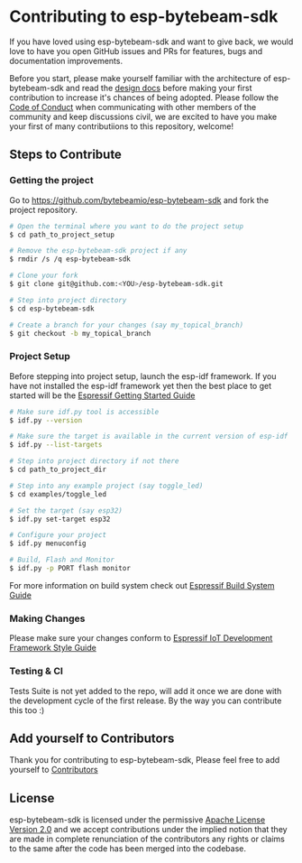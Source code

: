 # Contributing to esp-bytebeam-sdk

If you have loved using esp-bytebeam-sdk and want to give back, we would love to have you open GitHub issues and PRs for features, bugs and documentation improvements.

Before you start, please make yourself familiar with the architecture of esp-bytebeam-sdk and read the [design docs][design] before making your first contribution to increase it's chances of being adopted. Please follow the [Code of Conduct][coc] when communicating with other members of the community and keep discussions civil, we are excited to have you make your first of many contributiions to this repository, welcome!

## Steps to Contribute

### Getting the project

Go to <https://github.com/bytebeamio/esp-bytebeam-sdk> and fork the project repository.

```bash
# Open the terminal where you want to do the project setup
$ cd path_to_project_setup

# Remove the esp-bytebeam-sdk project if any
$ rmdir /s /q esp-bytebeam-sdk

# Clone your fork
$ git clone git@github.com:<YOU>/esp-bytebeam-sdk.git

# Step into project directory
$ cd esp-bytebeam-sdk

# Create a branch for your changes (say my_topical_branch)
$ git checkout -b my_topical_branch
```

### Project Setup

Before stepping into project setup, launch the esp-idf framework. If you have not installed the esp-idf framework yet then the best place to get started will be the  [Espressif Getting Started Guide][esp-get-started]

```bash
# Make sure idf.py tool is accessible
$ idf.py --version

# Make sure the target is available in the current version of esp-idf
$ idf.py --list-targets

# Step into project directory if not there
$ cd path_to_project_dir

# Step into any example project (say toggle_led)
$ cd examples/toggle_led

# Set the target (say esp32)
$ idf.py set-target esp32

# Configure your project
$ idf.py menuconfig

# Build, Flash and Monitor
$ idf.py -p PORT flash monitor
```

For more information on build system check out [Espressif Build System Guide][esp-build-system]

### Making Changes

Please make sure your changes conform to [Espressif IoT Development Framework Style Guide][esp-code-style]

### Testing & CI

Tests Suite is not yet added to the repo, will add it once we are done with the development cycle of the first release. By the way you can contribute this too :)

## Add yourself to Contributors

Thank you for contributing to esp-bytebeam-sdk, Please feel free to add yourself to [Contributors][contributors]

## License

esp-bytebeam-sdk is licensed under the permissive [Apache License Version 2.0][license] and we accept contributions under the implied notion that they are made in complete renunciation of the contributors any rights or claims to the same after the code has been merged into the codebase.

[license]: LICENSE
[design]: docs/design.md
[coc]: CODE_OF_CONDUCT.md
[esp-get-started]: https://docs.espressif.com/projects/esp-idf/en/v5.0/esp32/get-started/index.html
[esp-build-system]: https://docs.espressif.com/projects/esp-idf/en/v5.0/esp32/api-guides/build-system.html
[esp-code-style]: https://docs.espressif.com/projects/esp-idf/en/v5.0/esp32/contribute/style-guide.html
[contributors]: AUTHORS.md#contributors